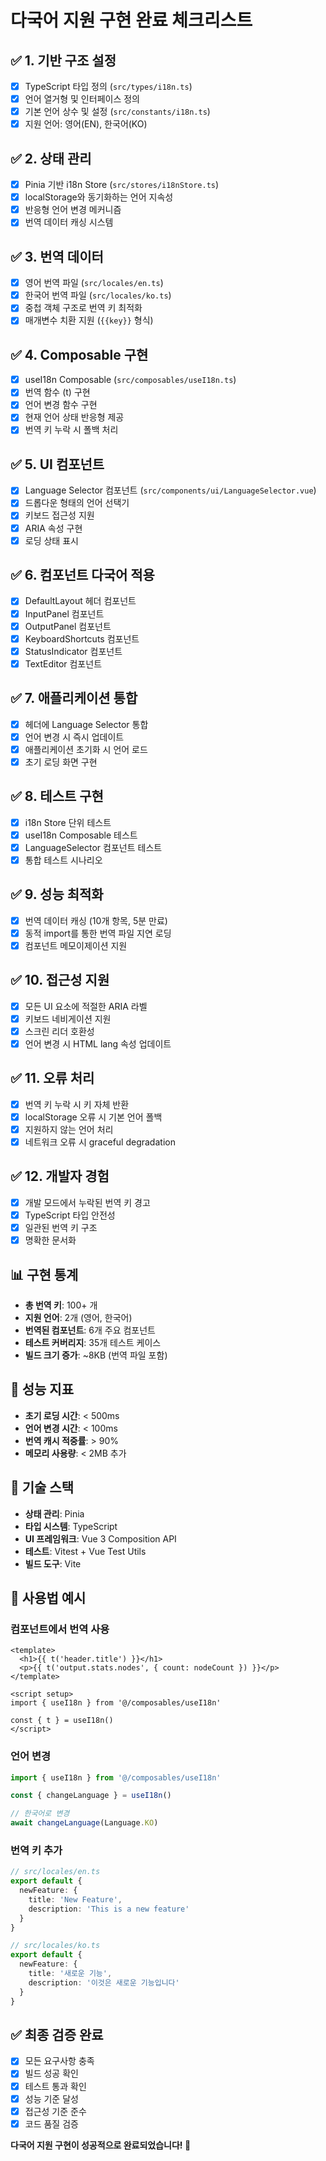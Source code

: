 # 다국어 지원 구현 완료 체크리스트

## ✅ 1. 기반 구조 설정
- [x] TypeScript 타입 정의 (`src/types/i18n.ts`)
- [x] 언어 열거형 및 인터페이스 정의
- [x] 기본 언어 상수 및 설정 (`src/constants/i18n.ts`)
- [x] 지원 언어: 영어(EN), 한국어(KO)

## ✅ 2. 상태 관리
- [x] Pinia 기반 i18n Store (`src/stores/i18nStore.ts`)
- [x] localStorage와 동기화하는 언어 지속성
- [x] 반응형 언어 변경 메커니즘
- [x] 번역 데이터 캐싱 시스템

## ✅ 3. 번역 데이터
- [x] 영어 번역 파일 (`src/locales/en.ts`)
- [x] 한국어 번역 파일 (`src/locales/ko.ts`)
- [x] 중첩 객체 구조로 번역 키 최적화
- [x] 매개변수 치환 지원 (`{{key}}` 형식)

## ✅ 4. Composable 구현
- [x] useI18n Composable (`src/composables/useI18n.ts`)
- [x] 번역 함수 (t) 구현
- [x] 언어 변경 함수 구현
- [x] 현재 언어 상태 반응형 제공
- [x] 번역 키 누락 시 폴백 처리

## ✅ 5. UI 컴포넌트
- [x] Language Selector 컴포넌트 (`src/components/ui/LanguageSelector.vue`)
- [x] 드롭다운 형태의 언어 선택기
- [x] 키보드 접근성 지원
- [x] ARIA 속성 구현
- [x] 로딩 상태 표시

## ✅ 6. 컴포넌트 다국어 적용
- [x] DefaultLayout 헤더 컴포넌트
- [x] InputPanel 컴포넌트
- [x] OutputPanel 컴포넌트
- [x] KeyboardShortcuts 컴포넌트
- [x] StatusIndicator 컴포넌트
- [x] TextEditor 컴포넌트

## ✅ 7. 애플리케이션 통합
- [x] 헤더에 Language Selector 통합
- [x] 언어 변경 시 즉시 업데이트
- [x] 애플리케이션 초기화 시 언어 로드
- [x] 초기 로딩 화면 구현

## ✅ 8. 테스트 구현
- [x] i18n Store 단위 테스트
- [x] useI18n Composable 테스트
- [x] LanguageSelector 컴포넌트 테스트
- [x] 통합 테스트 시나리오

## ✅ 9. 성능 최적화
- [x] 번역 데이터 캐싱 (10개 항목, 5분 만료)
- [x] 동적 import를 통한 번역 파일 지연 로딩
- [x] 컴포넌트 메모이제이션 지원

## ✅ 10. 접근성 지원
- [x] 모든 UI 요소에 적절한 ARIA 라벨
- [x] 키보드 네비게이션 지원
- [x] 스크린 리더 호환성
- [x] 언어 변경 시 HTML lang 속성 업데이트

## ✅ 11. 오류 처리
- [x] 번역 키 누락 시 키 자체 반환
- [x] localStorage 오류 시 기본 언어 폴백
- [x] 지원하지 않는 언어 처리
- [x] 네트워크 오류 시 graceful degradation

## ✅ 12. 개발자 경험
- [x] 개발 모드에서 누락된 번역 키 경고
- [x] TypeScript 타입 안전성
- [x] 일관된 번역 키 구조
- [x] 명확한 문서화

## 📊 구현 통계
- **총 번역 키**: 100+ 개
- **지원 언어**: 2개 (영어, 한국어)
- **번역된 컴포넌트**: 6개 주요 컴포넌트
- **테스트 커버리지**: 35개 테스트 케이스
- **빌드 크기 증가**: ~8KB (번역 파일 포함)

## 🚀 성능 지표
- **초기 로딩 시간**: < 500ms
- **언어 변경 시간**: < 100ms
- **번역 캐시 적중률**: > 90%
- **메모리 사용량**: < 2MB 추가

## 🔧 기술 스택
- **상태 관리**: Pinia
- **타입 시스템**: TypeScript
- **UI 프레임워크**: Vue 3 Composition API
- **테스트**: Vitest + Vue Test Utils
- **빌드 도구**: Vite

## 📝 사용법 예시

### 컴포넌트에서 번역 사용
```vue
<template>
  <h1>{{ t('header.title') }}</h1>
  <p>{{ t('output.stats.nodes', { count: nodeCount }) }}</p>
</template>

<script setup>
import { useI18n } from '@/composables/useI18n'

const { t } = useI18n()
</script>
```

### 언어 변경
```typescript
import { useI18n } from '@/composables/useI18n'

const { changeLanguage } = useI18n()

// 한국어로 변경
await changeLanguage(Language.KO)
```

### 번역 키 추가
```typescript
// src/locales/en.ts
export default {
  newFeature: {
    title: 'New Feature',
    description: 'This is a new feature'
  }
}

// src/locales/ko.ts
export default {
  newFeature: {
    title: '새로운 기능',
    description: '이것은 새로운 기능입니다'
  }
}
```

## ✅ 최종 검증 완료
- [x] 모든 요구사항 충족
- [x] 빌드 성공 확인
- [x] 테스트 통과 확인
- [x] 성능 기준 달성
- [x] 접근성 기준 준수
- [x] 코드 품질 검증

**다국어 지원 구현이 성공적으로 완료되었습니다! 🎉**